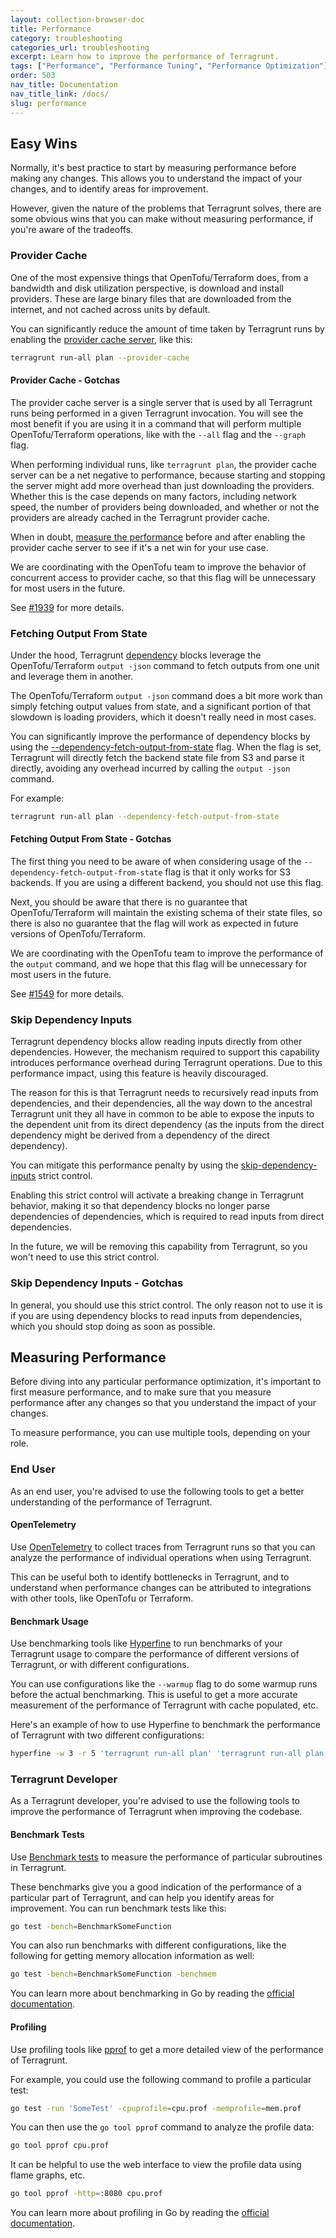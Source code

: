 ```yaml
---
layout: collection-browser-doc
title: Performance
category: troubleshooting
categories_url: troubleshooting
excerpt: Learn how to improve the performance of Terragrunt.
tags: ["Performance", "Performance Tuning", "Performance Optimization"]
order: 503
nav_title: Documentation
nav_title_link: /docs/
slug: performance
---
```


## Easy Wins

Normally, it's best practice to start by measuring performance before making any changes. This allows you to understand the impact of your changes, and to identify areas for improvement.

However, given the nature of the problems that Terragrunt solves, there are some obvious wins that you can make without measuring performance, if you're aware of the tradeoffs.

### Provider Cache

One of the most expensive things that OpenTofu/Terraform does, from a bandwidth and disk utilization perspective, is download and install providers. These are large binary files that are downloaded from the internet, and not cached across units by default.

You can significantly reduce the amount of time taken by Terragrunt runs by enabling the [provider cache server](/docs/features/provider-cache-server/), like this:

```bash
terragrunt run-all plan --provider-cache
```

#### Provider Cache - Gotchas

The provider cache server is a single server that is used by all Terragrunt runs being performed in a given Terragrunt invocation. You will see the most benefit if you are using it in a command that will perform multiple OpenTofu/Terraform operations, like with the `--all` flag and the `--graph` flag.

When performing individual runs, like `terragrunt plan`, the provider cache server can be a net negative to performance, because starting and stopping the server might add more overhead than just downloading the providers. Whether this is the case depends on many factors, including network speed, the number of providers being downloaded, and whether or not the providers are already cached in the Terragrunt provider cache.

When in doubt, [measure the performance](#measuring-performance) before and after enabling the provider cache server to see if it's a net win for your use case.

We are coordinating with the OpenTofu team to improve the behavior of concurrent access to provider cache, so that this flag will be unnecessary for most users in the future.

See [#1939](https://github.com/opentofu/opentofu/issues/1483) for more details.

### Fetching Output From State

Under the hood, Terragrunt [dependency](/docs/reference/config-blocks-and-attributes/#dependency) blocks leverage the OpenTofu/Terraform `output -json` command to fetch outputs from one unit and leverage them in another.

The OpenTofu/Terraform `output -json` command does a bit more work than simply fetching output values from state, and a significant portion of that slowdown is loading providers, which it doesn't really need in most cases.

You can significantly improve the performance of dependency blocks by using the [--dependency-fetch-output-from-state](/docs/reference/cli-options/#dependency-fetch-output-from-state) flag. When the flag is set, Terragrunt will directly fetch the backend state file from S3 and parse it directly, avoiding any overhead incurred by calling the `output -json` command.

For example:

```bash
terragrunt run-all plan --dependency-fetch-output-from-state
```

#### Fetching Output From State - Gotchas

The first thing you need to be aware of when considering usage of the `--dependency-fetch-output-from-state` flag is that it only works for S3 backends. If you are using a different backend, you should not use this flag.

Next, you should be aware that there is no guarantee that OpenTofu/Terraform will maintain the existing schema of their state files, so there is also no guarantee that the flag will work as expected in future versions of OpenTofu/Terraform.

We are coordinating with the OpenTofu team to improve the performance of the `output` command, and we hope that this flag will be unnecessary for most users in the future.

See [#1549](https://github.com/opentofu/opentofu/issues/1549) for more details.

### Skip Dependency Inputs

Terragrunt dependency blocks allow reading inputs directly from other dependencies. However, the mechanism required to support this capability introduces performance overhead during Terragrunt operations. Due to this performance impact, using this feature is heavily discouraged.

The reason for this is that Terragrunt needs to recursively read inputs from dependencies, and their dependencies, all the way down to the ancestral Terragrunt unit they all have in common to be able to expose the inputs to the dependent unit from its direct dependency (as the inputs from the direct dependency might be derived from a dependency of the direct dependency).

You can mitigate this performance penalty by using the [skip-dependency-inputs](/docs/reference/strict-mode/#skip-dependency-inputs) strict control.

Enabling this strict control will activate a breaking change in Terragrunt behavior, making it so that dependency blocks no longer parse dependencies of dependencies, which is required to read inputs from direct dependencies.

In the future, we will be removing this capability from Terragrunt, so you won't need to use this strict control.

### Skip Dependency Inputs - Gotchas

In general, you should use this strict control. The only reason not to use it is if you are using dependency blocks to read inputs from dependencies, which you should stop doing as soon as possible.

## Measuring Performance

Before diving into any particular performance optimization, it's important to first measure performance, and to make sure that you measure performance after any changes so that you understand the impact of your changes.

To measure performance, you can use multiple tools, depending on your role.

### End User

As an end user, you're advised to use the following tools to get a better understanding of the performance of Terragrunt.

#### OpenTelemetry

Use [OpenTelemetry](./02-open-telemetry.md) to collect traces from Terragrunt runs so that you can analyze the performance of individual operations when using Terragrunt.

This can be useful both to identify bottlenecks in Terragrunt, and to understand when performance changes can be attributed to integrations with other tools, like OpenTofu or Terraform.

#### Benchmark Usage

Use benchmarking tools like [Hyperfine](https://github.com/sharkdp/hyperfine) to run benchmarks of your Terragrunt usage to compare the performance of different versions of Terragrunt, or with different configurations.

You can use configurations like the `--warmup` flag to do some warmup runs before the actual benchmarking. This is useful to get a more accurate measurement of the performance of Terragrunt with cache populated, etc.

Here's an example of how to use Hyperfine to benchmark the performance of Terragrunt with two different configurations:

```bash
hyperfine -w 3 -r 5 'terragrunt run-all plan' 'terragrunt run-all plan --dependency-fetch-output-from-state'
```

### Terragrunt Developer

As a Terragrunt developer, you're advised to use the following tools to improve the performance of Terragrunt when improving the codebase.

#### Benchmark Tests

Use [Benchmark tests](/docs/community/contributing/#benchmark-tests) to measure the performance of particular subroutines in Terragrunt.

These benchmarks give you a good indication of the performance of a particular part of Terragrunt, and can help you identify areas for improvement. You can run benchmark tests like this:

```bash
go test -bench=BenchmarkSomeFunction
```

You can also run benchmarks with different configurations, like the following for getting memory allocation information as well:

```bash
go test -bench=BenchmarkSomeFunction -benchmem
```

You can learn more about benchmarking in Go by reading the [official documentation](https://pkg.go.dev/testing#hdr-Benchmarks).

#### Profiling

Use profiling tools like [pprof](https://github.com/google/pprof) to get a more detailed view of the performance of Terragrunt.

For example, you could use the following command to profile a particular test:

```bash
go test -run 'SomeTest' -cpuprofile=cpu.prof -memprofile=mem.prof
```

You can then use the `go tool pprof` command to analyze the profile data:

```bash
go tool pprof cpu.prof
```

It can be helpful to use the web interface to view the profile data using flame graphs, etc.

```bash
go tool pprof -http=:8080 cpu.prof
```

You can learn more about profiling in Go by reading the [official documentation](https://pkg.go.dev/cmd/pprof).

